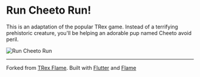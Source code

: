 # Run Cheeto Run!
This is an adaptation of the popular TRex game. Instead of a terrifying prehistoric creature, you'll be helping an adorable pup named Cheeto avoid peril.


![Run Cheeto Run](https://github.com/lkdbns/run-cheeto-run/demo.gif "Run Cheeto Run")


---
Forked from [TRex Flame](https://github.com/renancaraujo/trex-flame). Built with [Flutter](https://github.com/flutter/flutter) and [Flame](https://github.com/luanpotter/flame)

